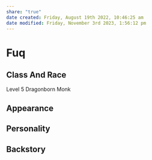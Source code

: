 ```yaml
---
share: "true"
date created: Friday, August 19th 2022, 10:46:25 am
date modified: Friday, November 3rd 2023, 1:56:12 pm
---
```



# Fuq
## Class And Race
Level 5 Dragonborn Monk
## Appearance

## Personality

## Backstory
